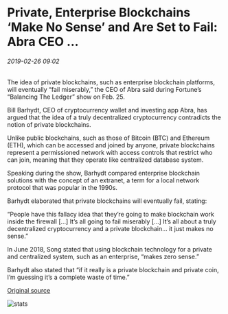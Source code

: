 # Private, Enterprise Blockchains ‘Make No Sense’ and Are Set to Fail: Abra CEO ...

###### 2019-02-26 09:02

The idea of private blockchains, such as enterprise blockchain platforms, will eventually “fail miserably,” the CEO of Abra said during Fortune’s “Balancing The Ledger” show on Feb. 25.

Bill Barhydt, CEO of cryptocurrency wallet and investing app Abra, has argued that the idea of a truly decentralized cryptocurrency contradicts the notion of private blockchains.

Unlike public blockchains, such as those of Bitcoin (BTC) and Ethereum (ETH), which can be accessed and joined by anyone, private blockchains represent a permissioned network with access controls that restrict who can join, meaning that they operate like centralized database system.

Speaking during the show, Barhydt compared enterprise blockchain solutions with the concept of an extranet, a term for a local network protocol that was popular in the 1990s.

Barhydt elaborated that private blockchains will eventually fail, stating:

“People have this fallacy idea that they’re going to make blockchain work inside the firewall \[...\] It’s all going to fail miserably \[...\] It’s all about a truly decentralized cryptocurrency and a private blockchain… it just makes no sense.”

In June 2018, Song stated that using blockchain technology for a private and centralized system, such as an enterprise, “makes zero sense.”

Barhydt also stated that “if it really is a private blockchain and private coin, I’m guessing it’s a complete waste of time.”

[Original source](https://cointelegraph.com/news/private-enterprise-blockchains-make-no-sense-and-are-set-to-fail-abra-ceo)

![stats](https://c.statcounter.com/11760860/0/a89fa40b/1/ "stats")